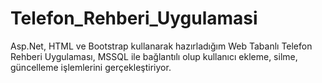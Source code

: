 # Telefon_Rehberi_Uygulamasi
Asp.Net, HTML ve Bootstrap kullanarak hazırladığım Web Tabanlı Telefon Rehberi Uygulaması, MSSQL ile bağlantılı olup kullanıcı ekleme, silme, güncelleme işlemlerini gerçekleştiriyor.
